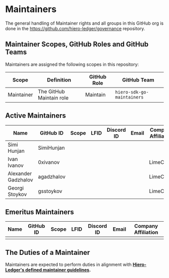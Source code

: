# Maintainers

The general handling of Maintainer rights and all groups in this GitHub org is done in the https://github.com/hiero-ledger/governance repository.

## Maintainer Scopes, GitHub Roles and GitHub Teams

Maintainers are assigned the following scopes in this repository:

| Scope      | Definition               | GitHub Role | GitHub Team                        |
| ---------- | ------------------------ | ----------- | ---------------------------------- |
| Maintainer | The GitHub Maintain role | Maintain    | `hiero-sdk-go-maintainers` |

## Active Maintainers

<!-- Please keep this sorted alphabetically by github -->

| Name                | GitHub ID  | Scope | LFID | Discord ID | Email | Company Affiliation |
|-------------------- | ---------- | ----- | ---- | ---------- | ----- | ------------------- |
| Simi Hunjan         | SimiHunjan |       |      |            |       |                     |
| Ivan Ivanov         | 0xivanov   |       |      |            |       | LimeChain           |
| Alexander Gadzhalov | agadzhalov |       |      |            |       | LimeChain           |
| Georgi Stoykov      | gsstoykov  |       |      |            |       | LimeChain           |


## Emeritus Maintainers

| Name | GitHub ID | Scope | LFID | Discord ID | Email | Company Affiliation |
|----- | --------- | ----- | ---- | ---------- | ----- | ------------------- |
|      |           |       |      |            |       |                     |

## The Duties of a Maintainer

Maintainers are expected to perform duties in alignment with **[Hiero-Ledger's defined maintainer guidelines](https://github.com/hiero-ledger/governance/blob/main/roles-and-groups.md#maintainers).**
